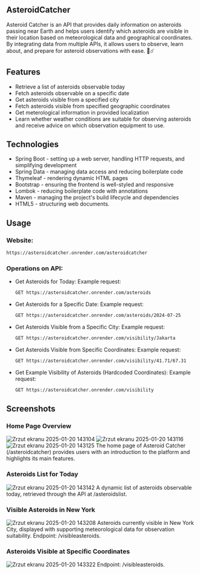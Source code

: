 ##   AsteroidCatcher 
Asteroid Catcher is an API that provides daily information on asteroids passing near Earth and helps users identify which asteroids are visible in their location based on meteorological data and geographical coordinates. By integrating data from multiple APIs, it allows users to observe, learn about, and prepare for asteroid observations with ease. 🔭☄️
## Features
<ul>
<li>Retrieve a list of asteroids observable today</li>
<li>Fetch asteroids observable on a specific date</li>
<li>Get asteroids visible from a specified city</li>
<li>Fetch asteroids visible from specified geographic coordinates</li>
<li>Get meterological information in provided localization</li>
<li>Learn whether weather conditions are suitable for observing asteroids and receive advice on which observation equipment to use.</li>
</ul>

## Technologies
<ul>
<li>Spring Boot - setting up a web server, handling HTTP requests, and simplifying development</li>
<li>Spring Data - managing data access and reducing boilerplate code</li>
<li>Thymeleaf - rendering dynamic HTML pages</li>
<li>Bootstrap - ensuring the frontend is well-styled and responsive</li>
<li>Lombok - reducing boilerplate code with annotations</li>
<li>Maven - managing the project's build lifecycle and dependencies</li>
<li>HTML5 - structuring web documents.</li>
</ul>

## Usage
### Website:
```bash
https://asteroidcatcher.onrender.com/asteroidcatcher
```
### Operations on API:
<ul>
<li>Get Asteroids for Today:
Example request: 
  
```bash
GET https://asteroidcatcher.onrender.com/asteroids
```

</li>
<li>Get Asteroids for a Specific Date:
Example request: 
  
```bash
GET https://asteroidcatcher.onrender.com/asteroids/2024-07-25
```

</li>
<li>Get Asteroids Visible from a Specific City:
Example request: 
  
```bash
GET https://asteroidcatcher.onrender.com/visibility/Jakarta
```

</li>
<li>
Get Asteroids Visible from Specific Coordinates:
Example request: 
  
```bash
GET https://asteroidcatcher.onrender.com/visibility/41.71/67.31
```

</li>
<li>Get Example Visibility of Asteroids (Hardcoded Coordinates):
Example request:
  
```bash
GET https://asteroidcatcher.onrender.com/visibility
```

</li>
</ul>

## Screenshots
### Home Page Overview
![Zrzut ekranu 2025-01-20 143104](https://github.com/user-attachments/assets/20ba527c-4139-42c0-adaf-de5bc6608963)
![Zrzut ekranu 2025-01-20 143116](https://github.com/user-attachments/assets/27093725-e2b5-40ea-8925-a0a7921d6334)
![Zrzut ekranu 2025-01-20 143125](https://github.com/user-attachments/assets/2f0e3631-d4ab-4aab-bd34-381abc4178b7)
The home page of Asteroid Catcher (/asteroidcatcher) provides users with an introduction to the platform and highlights its main features.
### Asteroids List for Today
![Zrzut ekranu 2025-01-20 143142](https://github.com/user-attachments/assets/d1ea5106-739f-4ddc-9d5b-4a6ba6d0133f)
A dynamic list of asteroids observable today, retrieved through the API at /asteroidslist.
### Visible Asteroids in New York
![Zrzut ekranu 2025-01-20 143208](https://github.com/user-attachments/assets/d9a7b416-e1fb-4197-a530-8fedc90cf472)
Asteroids currently visible in New York City, displayed with supporting meteorological data for observation suitability. Endpoint: /visibleasteroids.
### Asteroids Visible at Specific Coordinates
![Zrzut ekranu 2025-01-20 143322](https://github.com/user-attachments/assets/fde064c2-eddb-4bec-9f94-be799c2d6df4)
Endpoint: /visibleasteroids.



